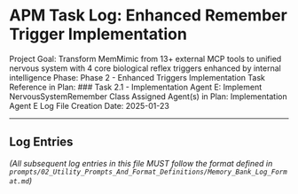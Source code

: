 # APM Task Log: Enhanced Remember Trigger Implementation

Project Goal: Transform MemMimic from 13+ external MCP tools to unified nervous system with 4 core biological reflex triggers enhanced by internal intelligence
Phase: Phase 2 - Enhanced Triggers Implementation
Task Reference in Plan: ### Task 2.1 - Implementation Agent E: Implement NervousSystemRemember Class
Assigned Agent(s) in Plan: Implementation Agent E
Log File Creation Date: 2025-01-23

---

## Log Entries

*(All subsequent log entries in this file MUST follow the format defined in `prompts/02_Utility_Prompts_And_Format_Definitions/Memory_Bank_Log_Format.md`)*
